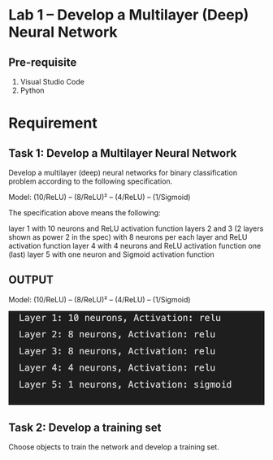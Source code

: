 # Lab 1 – Develop a Multilayer (Deep) Neural Network

## Pre-requisite

1. Visual Studio Code
2. Python

# Requirement

## Task 1: Develop a Multilayer Neural Network

Develop a multilayer (deep) neural networks for binary classification problem according to the following specification.

Model: (10/ReLU) – (8/ReLU)² – (4/ReLU) – (1/Sigmoid)

The specification above means the following:

layer 1 with 10 neurons and ReLU activation function
layers 2 and 3 (2 layers shown as power 2 in the spec) with 8 neurons per each layer and ReLU activation function
layer 4 with 4 neurons and ReLU activation function
one (last) layer 5 with one neuron and Sigmoid activation function

## OUTPUT

Model: (10/ReLU) – (8/ReLU)² – (4/ReLU) – (1/Sigmoid)

![Model Deep Neural network](https://github.com/harshilaNEU/Multilayer_NN/blob/main/Output/output.png)

## Task 2: Develop a training set

Choose objects to train the network and develop a training set.


